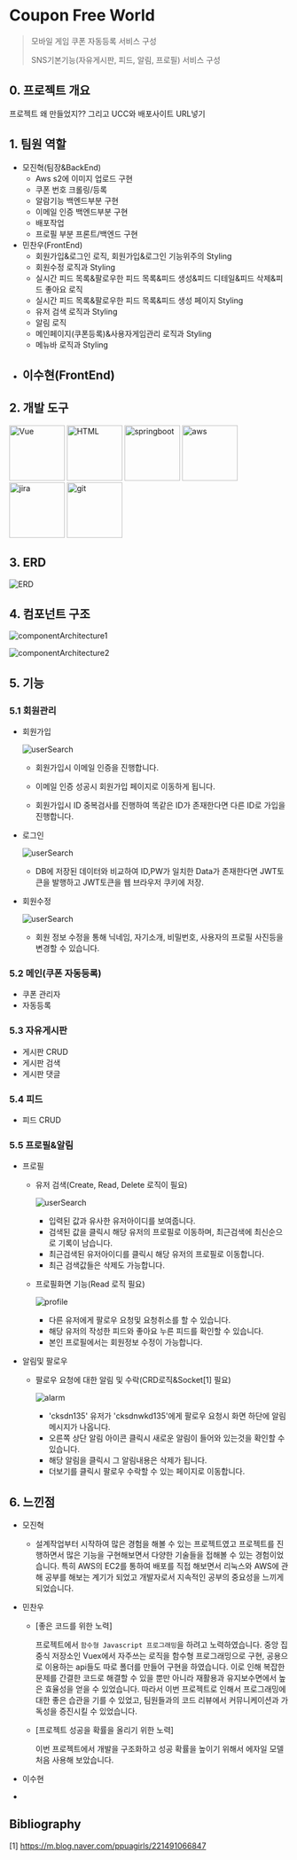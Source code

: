 # Coupon Free World

> 모바일 게임 쿠폰 자동등록 서비스 구성
>
> SNS기본기능(자유게시판, 피드, 알림, 프로필) 서비스 구성

## 0. 프로젝트 개요

프로젝트 왜 만들었지?? 그리고 UCC와 배포사이트 URL넣기

## 1. 팀원 역할

- 모진혁(팀장&BackEnd)
  - Aws s2에 이미지 업로드 구현
  - 쿠폰 번호 크롤링/등록
  - 알람기능 백엔드부분 구현
  - 이메일 인증 백엔드부분 구현
  - 배포작업
  - 프로필 부분 프론트/백엔드 구현 
- 민찬우(FrontEnd)
  - 회원가입&로그인 로직, 회원가입&로그인 기능위주의 Styling
  - 회원수정 로직과 Styling
  - 실시간 피드 목록&팔로우한 피드 목록&피드 생성&피드 디테일&피드 삭제&피드 좋아요 로직
  - 실시간 피드 목록&팔로우한 피드 목록&피드 생성 페이지 Styling
  - 유저 검색 로직과 Styling
  - 알림 로직
  - 메인페이지(쿠폰등록)&사용자게임관리 로직과 Styling
  - 메뉴바 로직과 Styling
- 이수현(FrontEnd)
  - 

## 2. 개발 도구

<img src="README.assets/Vue.PNG" alt="Vue" height="100" />

<img src="README.assets/HTML.PNG" alt="HTML" height="100" />

<img src="README.assets/springboot.PNG" alt="springboot" height="100" />

<img src="README.assets/aws.PNG" alt="aws" height="100" />

<img src="README.assets/jira.PNG" alt="jira" height="100" />

<img src="README.assets/git.PNG" alt="git" height="100" />





## 3. ERD

![ERD](README.assets/ERD.PNG)

## 4. 컴포넌트 구조

![componentArchitecture1](README.assets/componentArchitecture1.PNG)

![componentArchitecture2](README.assets/componentArchitecture2.PNG)

## 5. 기능
### 5.1 회원관리

- 회원가입

  ![userSearch](README.assets/회원가입.gif)

  - 회원가입시 이메일 인증을 진행합니다. 
  - 이메일 인증 성공시 회원가입 페이지로 이동하게 됩니다.

  - 회원가입시 ID 중복검사를 진행하여 똑같은 ID가 존재한다면 다른 ID로 가입을 진행합니다.

- 로그인

  ![userSearch](README.assets/로그인.gif)

  - DB에 저장된 데이터와 비교하여 ID,PW가 일치한 Data가 존재한다면 JWT토큰을 발행하고 JWT토큰을 웹 브라우저 쿠키에 저장.



- 회원수정

  ![userSearch](README.assets/회원정보수정.gif)

  - 회원 정보 수정을 통해 닉네임, 자기소개, 비밀번호, 사용자의 프로필 사진등을 변경할 수 있습니다.

  

### 5.2 메인(쿠폰 자동등록)

- 쿠폰 관리자
- 자동등록

### 5.3 자유게시판

- 게시판 CRUD
- 게시판 검색
- 게시판 댓글

### 5.4 피드

- 피드 CRUD

### 5.5 프로필&알림

- 프로필
  - 유저 검색(Create, Read, Delete 로직이 필요)

    ![userSearch](README.assets/userSearch.gif)

    - 입력된 값과 유사한 유저아이디를 보여줍니다.
    - 검색된 값을 클릭시 해당 유저의 프로필로 이동하며, 최근검색에 최신순으로 기록이 남습니다.
    - 최근검색된 유저아이디를 클릭시 해당 유저의 프로필로 이동합니다.
    - 최근 검색값들은 삭제도 가능합니다.  
    
  - 프로필화면 기능(Read 로직 필요)
  
    ![profile](README.assets/profile.gif)
    
    - 다른 유저에게 팔로우 요청및 요청취소를 할 수 있습니다.
    - 해당 유저의 작성한 피드와 좋아요 누른 피드를 확인할 수 있습니다.
    - 본인 프로필에서는 회원정보 수정이 가능합니다.
  
- 알림및 팔로우

  - 팔로우 요청에 대한 알림 및 수락(CRD로직&Socket[1] 필요)

    ![alarm](README.assets/alarm.gif)
    
    - 'cksdn135' 유저가 'cksdnwkd135'에게 팔로우 요청시 화면 하단에 알림 메시지가 나옵니다.
    - 오른쪽 상단 알림 아이콘 클릭시 새로운 알림이 들어와 있는것을 확인할 수 있습니다.
    - 해당 알림을 클릭시 그 알림내용은 삭제가 됩니다.
    - 더보기를 클릭시 팔로우 수락할 수 있는 페이지로 이동합니다.

## 6. 느낀점

- 모진혁
  
  - 설계작업부터 시작하여 많은 경험을 해볼 수 있는 프로젝트였고 프로젝트를 진행하면서 많은 기능을 구현해보면서 다양한 기술들을 접해볼 수 있는 경험이었습니다. 특히 AWS의 EC2를 통하여 배포를 직접 해보면서 리눅스와 AWS에 관해 공부를 해보는 계기가 되었고 개발자로서 지속적인 공부의 중요성을 느끼게 되었습니다.
- 민찬우
  
  - [좋은 코드를 위한 노력]
  
    프로젝트에서 `함수형 Javascript 프로그래밍`을 하려고 노력하였습니다. 중앙 집중식 저장소인 Vuex에서 자주쓰는 로직을 함수형 프로그래밍으로 구현, 공용으로 이용하는 api들도 따로 폴더를 만들어 구현을 하였습니다. 이로 인해 복잡한 문제를 간결한 코드로 해결할 수 있을 뿐만 아니라 재활용과 유지보수면에서 높은 효율성을 얻을 수 있었습니다. 따라서 이번 프로젝트로 인해서 프로그래밍에 대한 좋은 습관을 기를 수 있었고, 팀원들과의 코드 리뷰에서 커뮤니케이션과 가독성을 증진시킬 수 있었습니다.
  
  - [프로젝트 성공을 확률을 올리기 위한 노력]
  
    이번 프로젝트에서 개발을 구조화하고 성공 확률을 높이기 위해서 에자일 모델 처음 사용해 보았습니다.
- 이수현
- 



## Bibliography

[1] https://m.blog.naver.com/ppuagirls/221491066847

